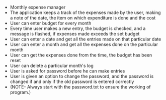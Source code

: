  * Monthly expense manager
 * The application keeps a track of the expenses made by the user, making a note of the date, the item on which expenditure is done and the cost
 * User can enter budget for every month
 * Every time user makes a new entry, the budget is checked, and a message is flashed, if expenses made exceeds the set budget
 * User can enter a date and get all the entries made on that particular date
 * User can enter a month and get all the expenses done on the particular month
 * User can get the expenses done from the time, the budget has been reset
 * User can delete a particular month's log
 * User is asked for password before he can make entries
 * User is given an option to change the password, and the password is changed if and only if the old password is entered correctly
 * (NOTE- Always start with the password.txt to ensure the working of program.)
